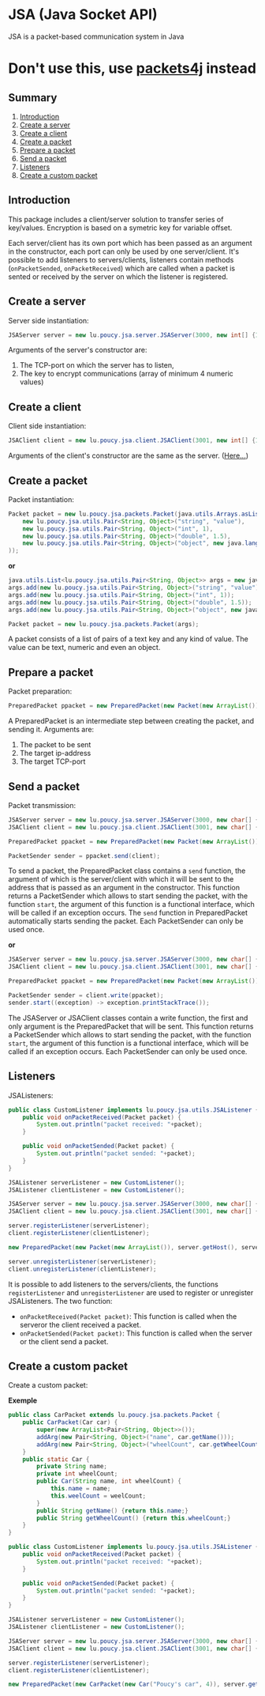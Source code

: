 # JSA (Java Socket API)

JSA is a packet-based communication system in Java

# Don't use this, use [packets4j](https://github.com/UnKabaraQuiDev/packets4j) instead

## Summary

1. [Introduction](#introduction)
2. [Create a server](#create-a-server)
3. [Create a client](#create-a-client)
4. [Create a packet](#create-a-packet)
5. [Prepare a packet](#prepare-a-packet)
6. [Send a packet](#send-a-packet)
7. [Listeners](#listeners)
8. [Create a custom packet](#create-a-custom-packet)

## Introduction

This package includes a client/server solution to transfer series of key/values.
Encryption is based on a symetric key for variable offset. 

Each server/client has its own port which has been passed as an argument in the constructor, each port can only be used by one server/client.
It's possible to add listeners to servers/clients, listeners contain methods (`onPacketSended`, `onPacketReceived`) which are called when a packet is sented or received by the server on which the listener is registered.

## Create a server

Server side instantiation:
```java
JSAServer server = new lu.poucy.jsa.server.JSAServer(3000, new int[] {1,2,3,4,5,6,7,8,9,0}).open();
```
Arguments of the server's constructor are:
1. The TCP-port on which the server has to listen,
2. The key to encrypt communications (array of minimum 4 numeric values)

## Create a client

Client side instantiation:
```java
JSAClient client = new lu.poucy.jsa.client.JSAClient(3001, new int[] {1,2,3,4,5,6,7,8,9,0}).open();
```
Arguments of the client's constructor are the same as the server. ([Here...](#create-a-server))

## Create a packet

Packet instantiation:
```java
Packet packet = new lu.poucy.jsa.packets.Packet(java.utils.Arrays.asList(
	new lu.poucy.jsa.utils.Pair<String, Object>("string", "value"),
	new lu.poucy.jsa.utils.Pair<String, Object>("int", 1),
	new lu.poucy.jsa.utils.Pair<String, Object>("double", 1.5),
	new lu.poucy.jsa.utils.Pair<String, Object>("object", new java.lang.Object())
));
```

**or**
```java
java.utils.List<lu.poucy.jsa.utils.Pair<String, Object>> args = new java.utils.ArrayList<>();
args.add(new lu.poucy.jsa.utils.Pair<String, Object>("string", "value"));
args.add(new lu.poucy.jsa.utils.Pair<String, Object>("int", 1));
args.add(new lu.poucy.jsa.utils.Pair<String, Object>("double", 1.5));
args.add(new lu.poucy.jsa.utils.Pair<String, Object>("object", new java.lang.Object()));

Packet packet = new lu.poucy.jsa.packets.Packet(args);
```
A packet consists of a list of pairs of a text key and any kind of value.
The value can be text, numeric and even an object. 

## Prepare a packet

Packet preparation:
```java
PreparedPacket ppacket = new PreparedPacket(new Packet(new ArrayList()), InetAddress.getHost("localhost"), 3000);
```
A PreparedPacket is an intermediate step between creating the packet, and sending it.
Arguments are:
1. The packet to be sent
2. The target ip-address
3. The target TCP-port

## Send a packet

Packet transmission:
```java
JSAServer server = new lu.poucy.jsa.server.JSAServer(3000, new char[] {1,2,3,4,5,6,7,8,9,0}).open();
JSAClient client = new lu.poucy.jsa.client.JSAClient(3001, new char[] {1,2,3,4,5,6,7,8,9,0}).open();

PreparedPacket ppacket = new PreparedPacket(new Packet(new ArrayList()), server.getHost(), server.getPort());

PacketSender sender = ppacket.send(client);
```
To send a packet, the PreparedPacket class contains a `send` function, the argument of which is the server/client with which it will be sent to the address that is passed as an argument in the constructor.
This function returns a PacketSender which allows to start sending the packet, with the function `start`, the argument of this function is a functional interface, which will be called if an exception occurs.
The `send` function in PreparedPacket automatically starts sending the packet.
Each PacketSender can only be used once.

**or**
```java
JSAServer server = new lu.poucy.jsa.server.JSAServer(3000, new char[] {1,2,3,4,5,6,7,8,9,0}).open();
JSAClient client = new lu.poucy.jsa.client.JSAClient(3001, new char[] {1,2,3,4,5,6,7,8,9,0}).open();

PreparedPacket ppacket = new PreparedPacket(new Packet(new ArrayList()), server.getHost(), server.getPort());

PacketSender sender = client.write(ppacket);
sender.start((exception) -> exception.printStackTrace());
```
The JSAServer or JSAClient classes contain a write function, the first and only argument is the PreparedPacket that will be sent. 
This function returns a PacketSender which allows to start sending the packet, with the function `start`, the argument of this function is a functional interface, which will be called if an exception occurs.
Each PacketSender can only be used once.

## Listeners

JSAListeners:
```java
public class CustomListener implements lu.poucy.jsa.utils.JSAListener {
	public void onPacketReceived(Packet packet) {
		System.out.println("packet received: "+packet);
	}

	public void onPacketSended(Packet packet) {
		System.out.println("packet sended: "+packet);
	}
}

JSAListener serverListener = new CustomListener();
JSAListener clientListener = new CustomListener();

JSAServer server = new lu.poucy.jsa.server.JSAServer(3000, new char[] {1,2,3,4,5,6,7,8,9,0}).open();
JSAClient client = new lu.poucy.jsa.client.JSAClient(3001, new char[] {1,2,3,4,5,6,7,8,9,0}).open();

server.registerListener(serverListener);
client.registerListener(clientListener);

new PreparedPacket(new Packet(new ArrayList()), server.getHost(), server.getPort()).send(client);

server.unregisterListener(serverListener);
client.unregisterListener(clientListener);
```
It is possible to add listeners to the servers/clients, the functions `registerListener` and `unregisterListener` are used to register or unregister JSAListeners.
The two function:
* `onPacketReceived(Packet packet)`: This function is called when the serveror the client received a packet.
* `onPacketSended(Packet packet)`: This function is called when the server or the client send a packet.

## Create a custom packet

Create a custom packet:

**Exemple**
```java
public class CarPacket extends lu.poucy.jsa.packets.Packet {
	public CarPacket(Car car) {
		super(new ArrayList<Pair<String, Object>>());
		addArg(new Pair<String, Object>("name", car.getName()));
		addArg(new Pair<String, Object>("wheelCount", car.getWheelCount()));
	}
	public static Car {
		private String name;
		private int wheelCount;
		public Car(String name, int wheelCount) {
			this.name = name;
			this.weelCount = weelCount;
		}
		public String getName() {return this.name;}
		public String getWheelCount() {return this.wheelCount;}
	}
}

public class CustomListener implements lu.poucy.jsa.utils.JSAListener {
	public void onPacketReceived(Packet packet) {
		System.out.println("packet received: "+packet);
	}

	public void onPacketSended(Packet packet) {
		System.out.println("packet sended: "+packet);
	}
}

JSAListener serverListener = new CustomListener();
JSAListener clientListener = new CustomListener();

JSAServer server = new lu.poucy.jsa.server.JSAServer(3000, new char[] {1,2,3,4,5,6,7,8,9,0}).open();
JSAClient client = new lu.poucy.jsa.client.JSAClient(3001, new char[] {1,2,3,4,5,6,7,8,9,0}).open();

server.registerListener(serverListener);
client.registerListener(clientListener);

new PreparedPacket(new CarPacket(new Car("Poucy's car", 4)), server.getHost(), server.getPort()).send(client);
```
